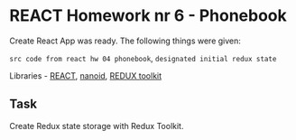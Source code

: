 # REACT Homework nr 6 - Phonebook

Create React App was ready. The following things were given:

`src code from react hw 04 phonebook`, `designated initial redux state`

Libraries - [REACT](https://pl.react.dev/), [nanoid](https://www.npmjs.com/package/nanoid), [REDUX toolkit](https://redux-toolkit.js.org/)

## Task

Create Redux state storage with Redux Toolkit.
